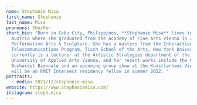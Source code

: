 ```yaml
---
name: Stephanie Misa
first_name: Stephanie
last_name: Misa
pronouns: She/Her
short_bio: "Born in Cebu City, Philippines, **Stephanie Misa** lives in Vienna,
  Austria where she graduated from the Academy of Fine Arts Vienna in 2012 in
  Performative Arts & Sculpture. She has a masters from the Interactive
  Telecommunications Program, Tisch School of the Arts, New York University. She
  currently is a lecturer at the Artistic Strategies department of the
  University of Applied Arts Vienna, and her recent works include the 9th
  Bucharest Biennale and an upcoming group show at the Künstlerhaus Vienna. She
  will be an RMIT Intersect residency fellow in summer 2022. "
portraits:
  - media: 2021/12/stephanie-misa
website: https://www.stephaniemisa.com/
instagram: steph.misa
---
```

